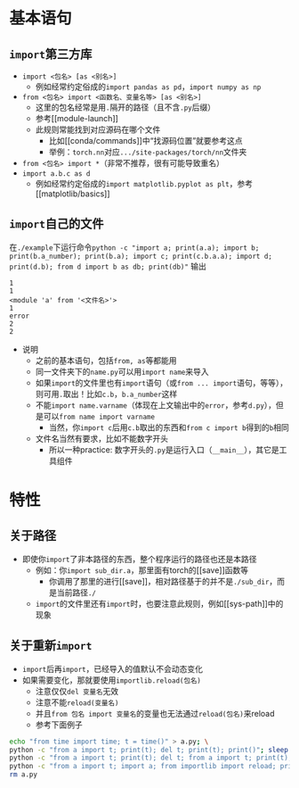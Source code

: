 # 基本语句
## `import`第三方库
- `import <包名> [as <别名>]`
  - 例如经常约定俗成的`import pandas as pd`，`import numpy as np`
- `from <包名> import <函数名、变量名等> [as <别名>]`
  - 这里的包名经常是用`.`隔开的路径（且不含`.py`后缀）
  - 参考[[module-launch]]
  - 此规则常能找到对应源码在哪个文件
    - 比如[[conda/commands]]中“找源码位置”就要参考这点
    - 举例：`torch.nn`对应`.../site-packages/torch/nn`文件夹
- `from <包名> import *`（非常不推荐，很有可能导致重名）
- `import a.b.c as d`
  - 例如经常约定俗成的`import matplotlib.pyplot as plt`，参考[[matplotlib/basics]]
## `import`自己的文件
在`./example`下运行命令`python -c "import a; print(a.a); import b; print(b.a_number); print(b.a); import c; print(c.b.a.a); import d; print(d.b); from d import b as db; print(db)"`
输出
```text
1
1
<module 'a' from '<文件名>'>
1
error
2
2
```
- 说明
  - 之前的基本语句，包括`from, as`等都能用
  - 同一文件夹下的`name.py`可以用`import name`来导入
  - 如果`import`的文件里也有`import`语句（或`from ... import`语句，等等），则可用`.`取出！比如`c.b`，`b.a_number`这样
  - 不能`import name.varname`（体现在上文输出中的`error`，参考`d.py`），但是可以`from name import varname`
    - 当然，你`import c`后用`c.b`取出的东西和`from c import b`得到的`b`相同
  - 文件名当然有要求，比如不能数字开头
    - 所以一种practice: 数字开头的`.py`是运行入口（`__main__`），其它是工具组件
# 特性
## 关于路径
- 即使你`import`了非本路径的东西，整个程序运行的路径也还是本路径
  - 例如：你`import sub_dir.a`，那里面有torch的[[save]]函数等
    - 你调用了那里的进行[[save]]，相对路径基于的并不是`./sub_dir`，而是当前路径`./`
  - `import`的文件里还有`import`时，也要注意此规则，例如[[sys-path]]中的现象
## 关于重新`import`
- `import`后再`import`，已经导入的值默认不会动态变化
- 如果需要变化，那就要使用`importlib.reload(包名)`
  - 注意仅仅`del 变量名`无效
  - 注意不能`reload(变量名)`
  - 并且`from 包名 import 变量名`的变量也无法通过`reload(包名)`来reload
  - 参考下面例子
```sh
echo "from time import time; t = time()" > a.py; \
python -c "from a import t; print(t); del t; print(t); print()"; sleep 2; \
python -c "from a import t; print(t); del t; from a import t; print(t); print()"; sleep 2; \
python -c "from a import t; import a; from importlib import reload; print(t); reload(a); print(t); print(a.t)"; \
rm a.py
```